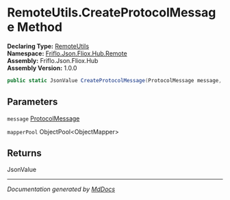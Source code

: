 ﻿<!--  
  <auto-generated>   
    The contents of this file were generated by a tool.  
    Changes to this file may be list if the file is regenerated  
  </auto-generated>   
-->

# RemoteUtils.CreateProtocolMessage Method

**Declaring Type:** [RemoteUtils](../index.md)  
**Namespace:** [Friflo.Json.Fliox.Hub.Remote](../../index.md)  
**Assembly:** Friflo.Json.Fliox.Hub  
**Assembly Version:** 1.0.0

```csharp
public static JsonValue CreateProtocolMessage(ProtocolMessage message, ObjectPool<ObjectMapper> mapperPool);
```

## Parameters

`message`  [ProtocolMessage](../../../Protocol/ProtocolMessage/index.md)

`mapperPool`  ObjectPool\<ObjectMapper\>

## Returns

JsonValue

___

*Documentation generated by [MdDocs](https://github.com/ap0llo/mddocs)*
